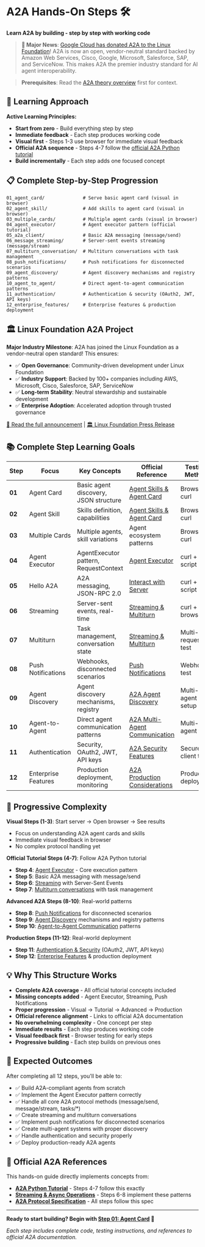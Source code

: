 # A2A Hands-On Steps 🛠️

**Learn A2A by building - step by step with working code**

> **🚨 Major News**: [Google Cloud has donated A2A to the Linux Foundation](https://developers.googleblog.com/en/google-cloud-donates-a2a-to-linux-foundation/)! A2A is now an open, vendor-neutral standard backed by Amazon Web Services, Cisco, Google, Microsoft, Salesforce, SAP, and ServiceNow. This makes A2A the premier industry standard for AI agent interoperability.

> **Prerequisites**: Read the [A2A theory overview](../readme.md) first for context.

## 🎯 Learning Approach

**Active Learning Principles:**
- **Start from zero** - Build everything step by step
- **Immediate feedback** - Each step produces working code
- **Visual first** - Steps 1-3 use browser for immediate visual feedback
- **Official A2A sequence** - Steps 4-7 follow the [official A2A Python tutorial](https://google-a2a.github.io/A2A/latest/tutorials/python/)
- **Build incrementally** - Each step adds one focused concept

## 📋 Complete Step-by-Step Progression

```
01_agent_card/              # Serve basic agent card (visual in browser)
02_agent_skill/             # Add skills to agent card (visual in browser)  
03_multiple_cards/          # Multiple agent cards (visual in browser)
04_agent_executor/          # Agent executor pattern (official tutorial)
05_a2a_client/              # Basic A2A messaging (message/send)
06_message_streaming/       # Server-sent events streaming (message/stream)
07_multiturn_conversation/  # Multiturn conversations with task management
08_push_notifications/      # Push notifications for disconnected scenarios
09_agent_discovery/         # Agent discovery mechanisms and registry patterns
10_agent_to_agent/          # Direct agent-to-agent communication patterns
11_authentication/          # Authentication & security (OAuth2, JWT, API keys)
12_enterprise_features/     # Enterprise features & production deployment        
```

## 🏛️ Linux Foundation A2A Project

**Major Industry Milestone**: A2A has joined the Linux Foundation as a vendor-neutral open standard! This ensures:

- ✅ **Open Governance**: Community-driven development under Linux Foundation
- ✅ **Industry Support**: Backed by 100+ companies including AWS, Microsoft, Cisco, Salesforce, SAP, ServiceNow
- ✅ **Long-term Stability**: Neutral stewardship and sustainable development
- ✅ **Enterprise Adoption**: Accelerated adoption through trusted governance

[📖 Read the full announcement](https://developers.googleblog.com/en/google-cloud-donates-a2a-to-linux-foundation/) | [🏛️ Linux Foundation Press Release](https://www.linuxfoundation.org/press/linux-foundation-launches-the-agent2agent-protocol-project-to-enable-secure-intelligent-communication-between-ai-agents)

## 📚 Complete Step Learning Goals

| Step | Focus | Key Concepts | Official Reference | Testing Method |
|------|-------|--------------|-------------------|----------------|
| **01** | Agent Card | Basic agent discovery, JSON structure | [Agent Skills & Agent Card](https://google-a2a.github.io/A2A/latest/tutorials/python/3-agent-skills-and-agent-card/) | Browser + curl |
| **02** | Agent Skill | Skills definition, capabilities | [Agent Skills & Agent Card](https://google-a2a.github.io/A2A/latest/tutorials/python/3-agent-skills-and-agent-card/) | Browser + curl |
| **03** | Multiple Cards | Multiple agents, skill variations | Agent ecosystem patterns | Browser + curl |
| **04** | Agent Executor | AgentExecutor pattern, RequestContext | [Agent Executor](https://google-a2a.github.io/A2A/latest/tutorials/python/4-agent-executor/) | curl + test script |
| **05** | Hello A2A | A2A messaging, JSON-RPC 2.0 | [Interact with Server](https://google-a2a.github.io/A2A/latest/tutorials/python/6-interact-with-server/) | curl + test script |
| **06** | Streaming | Server-sent events, real-time | [Streaming & Multiturn](https://google-a2a.github.io/A2A/latest/tutorials/python/7-streaming-and-multiturn/) | curl + browser |
| **07** | Multiturn | Task management, conversation state | [Streaming & Multiturn](https://google-a2a.github.io/A2A/latest/tutorials/python/7-streaming-and-multiturn/) | Multi-request test |
| **08** | Push Notifications | Webhooks, disconnected scenarios | [Push Notifications](https://google-a2a.github.io/A2A/latest/topics/streaming-and-async/#2-push-notifications-for-disconnected-scenarios) | Webhook test |
| **09** | Agent Discovery | Agent discovery mechanisms, registry | [A2A Agent Discovery](https://google-a2a.github.io/A2A/specification/#agent-discovery) | Multi-agent setup |
| **10** | Agent-to-Agent | Direct agent communication patterns | [A2A Multi-Agent Communication](https://google-a2a.wiki/technical-documentation/#agent-collaboration) | Multi-agent test |
| **11** | Authentication | Security, OAuth2, JWT, API keys | [A2A Security Features](https://google-a2a.github.io/A2A/specification/#security) | Secure client test |
| **12** | Enterprise Features | Production deployment, monitoring | [A2A Production Considerations](https://google-a2a.github.io/A2A/specification/#production-considerations) | Production deploy |

## 🎯 Progressive Complexity

**Visual Steps (1-3)**: Start server → Open browser → See results
- Focus on understanding A2A agent cards and skills
- Immediate visual feedback in browser
- No complex protocol handling yet

**Official Tutorial Steps (4-7)**: Follow A2A Python tutorial
- **Step 4**: [Agent Executor](https://google-a2a.github.io/A2A/latest/tutorials/python/4-agent-executor/) - Core execution pattern
- **Step 5**: Basic A2A messaging with message/send
- **Step 6**: [Streaming](https://google-a2a.github.io/A2A/latest/tutorials/python/7-streaming-and-multiturn/) with Server-Sent Events
- **Step 7**: [Multiturn conversations](https://google-a2a.github.io/A2A/latest/tutorials/python/7-streaming-and-multiturn/) with task management

**Advanced A2A Steps (8-10)**: Real-world patterns
- **Step 8**: [Push Notifications](https://google-a2a.github.io/A2A/latest/topics/streaming-and-async/#2-push-notifications-for-disconnected-scenarios) for disconnected scenarios
- **Step 9**: [Agent Discovery](https://google-a2a.github.io/A2A/specification/#agent-discovery) mechanisms and registry patterns
- **Step 10**: [Agent-to-Agent Communication](https://google-a2a.wiki/technical-documentation/#agent-collaboration) patterns

**Production Steps (11-12)**: Real-world deployment
- **Step 11**: [Authentication & Security](https://google-a2a.github.io/A2A/specification/#security) (OAuth2, JWT, API keys)
- **Step 12**: [Enterprise Features](https://google-a2a.github.io/A2A/specification/#production-considerations) & production deployment

## 💡 Why This Structure Works

- **Complete A2A coverage** - All official tutorial concepts included
- **Missing concepts added** - Agent Executor, Streaming, Push Notifications
- **Proper progression** - Visual → Tutorial → Advanced → Production
- **Official reference alignment** - Links to official A2A documentation
- **No overwhelming complexity** - One concept per step
- **Immediate results** - Each step produces working code
- **Visual feedback first** - Browser testing for early steps
- **Progressive building** - Each step builds on previous ones

## 🎯 Expected Outcomes

After completing all 12 steps, you'll be able to:

- ✅ Build A2A-compliant agents from scratch
- ✅ Implement the Agent Executor pattern correctly
- ✅ Handle all core A2A protocol methods (message/send, message/stream, tasks/*)
- ✅ Create streaming and multiturn conversations
- ✅ Implement push notifications for disconnected scenarios
- ✅ Create multi-agent systems with proper discovery
- ✅ Handle authentication and security properly
- ✅ Deploy production-ready A2A agents

## 📖 Official A2A References

This hands-on guide directly implements concepts from:

- **[A2A Python Tutorial](https://google-a2a.github.io/A2A/latest/tutorials/python/)** - Steps 4-7 follow this exactly
- **[Streaming & Async Operations](https://google-a2a.github.io/A2A/latest/topics/streaming-and-async/)** - Steps 6-8 implement these patterns
- **[A2A Protocol Specification](https://google-a2a.github.io/A2A/latest/specification/)** - All steps follow this spec

---

**Ready to start building? Begin with [Step 01: Agent Card](./01_agent_card/) 🚀**

*Each step includes complete code, testing instructions, and references to official A2A documentation.* 
